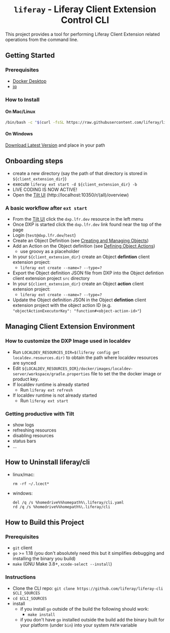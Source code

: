<span align="center">

# `liferay` - Liferay Client Extension Control CLI

</span>

This project provides a tool for performing Liferay Client Extension related operations from the command line.

## Getting Started

### Prerequisites

* [Docker Desktop](https://www.docker.com/products/docker-desktop/)
* [jq](https://stedolan.github.io/jq/)

### How to Install

#### On Mac/Linux
  ```bash
  /bin/bash -c "$(curl -fsSL https://raw.githubusercontent.com/liferay/liferay-cli/HEAD/install.sh)"
  ```
#### On Windows
  [Download Latest Version](https://github.com/liferay/liferay-cli/releases/latest) and place in your path


## Onboarding steps

* create a new directory (say the path of that directory is stored in `${client_extension_dir}`)
* execute `liferay ext start -d ${client_extension_dir} -b`
* LIVE CODING IS NOW ACTIVE!
* Open the [Tilt UI](http://localhost:10350/r/(all)/overview) (http://localhost:10350/r/(all)/overview)

### A basic workflow after `ext start`
* From the [Tilt UI](http://localhost:10350/r/dxp.lfr.dev/overview) click the `dxp.lfr.dev` resource in the left menu
* Once DXP is started click the `dxp.lfr.dev` link found near the top of the page
* Login (`test@dxp.lfr.dev`/`test`)
* Create an Object Definition (see [Creating and Managing Objects](https://learn.liferay.com/dxp/latest/en/building-applications/objects/creating-and-managing-objects.html))
* Add an Action on the Object definition (see [Defining Object Actions](https://learn.liferay.com/dxp/latest/en/building-applications/objects/creating-and-managing-objects/defining-object-actions.html))
  * use groovy as a placeholder
* In your `${client_extension_dir}` create an Object **defintion** client extension project:
  * `liferay ext create --name=? --type=?`
* Export the Object definition JSON file from DXP into the Object defintion client extension project `src` directory
* In your `${client_extension_dir}` create an Object **action** client extension project:
  * `liferay ext create --name=? --type=?`
* Update the Object definition JSON in the Object **defintion** client extension project with the object action ID (e.g. `"objectActionExecutorKey": "function#<object-action-id>"`)

## Managing Client Extension Environment

### How to customize the DXP Image used in localdev

* Run `LOCALDEV_RESOURCES_DIR=$(liferay config get localdev.resources.dir)` to obtain the path where localdev resources are synced
* Edit `${LOCALDEV_RESOURCES_DIR}/docker/images/localdev-server/workspace/gradle.properties` file to set the the docker image or product key.
* If localdev runtime is already started
  * Run `liferay ext refresh`
* If localdev runtime is not already started
  * Run `liferay ext start`

### Getting productive with Tilt

* show logs
* refreshing resources
* disabling resources
* status bars
* ...

## How to Uninstall liferay/cli

* linux/mac:
  ```
  rm -rf ~/.lcect*
  ```
* windows:
  ```
  del /q /s %homedrive%%homepath%\.liferay/cli.yaml
  rd /q /s %homedrive%%homepath%\.liferay/cli
  ```

## How to Build this Project

### Prerequisites
* `git` client
* `go` >= 1.18 (you don't absolutely need this but it simplifies debugging and installing the binary you build)
* `make` (GNU Make 3.8+, `xcode-select --install`)

### Instructions
* Clone the CLI repo: `git clone https://github.com/liferay/liferay-cli $CLI_SOURCES`
* `cd $CLI_SOURCES`
* install
  * if you install `go` outside of the build the following should work:
    *  `make install`
  * if you don't have `go` installed outside the build add the binary built for your platform (under `bin`) into your system `PATH` variable
